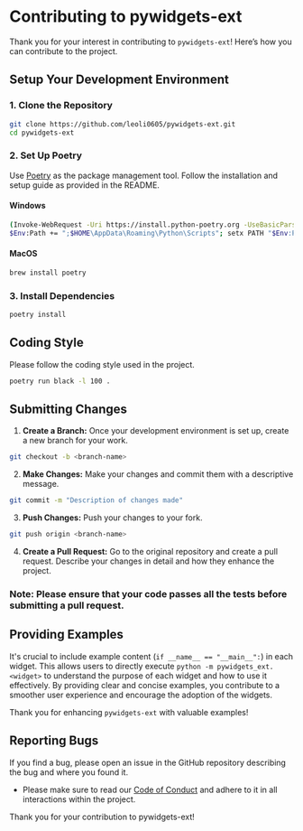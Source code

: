 # Contributing to pywidgets-ext

Thank you for your interest in contributing to `pywidgets-ext`! Here’s how you can contribute to the project.

## Setup Your Development Environment

### 1. Clone the Repository

```bash
git clone https://github.com/leoli0605/pywidgets-ext.git
cd pywidgets-ext
```

### 2. Set Up Poetry

Use [Poetry](https://python-poetry.org/) as the package management tool. Follow the installation and setup guide as provided in the README.

#### Windows

```bash
(Invoke-WebRequest -Uri https://install.python-poetry.org -UseBasicParsing).Content | python -
$Env:Path += ";$HOME\AppData\Roaming\Python\Scripts"; setx PATH "$Env:Path"
```

#### MacOS

```bash
brew install poetry
```

### 3. Install Dependencies

```bash
poetry install
```

## Coding Style

Please follow the coding style used in the project.

```bash
poetry run black -l 100 .
```

## Submitting Changes

1. **Create a Branch:** Once your development environment is set up, create a new branch for your work.

```bash
git checkout -b <branch-name>
```

2. **Make Changes:** Make your changes and commit them with a descriptive message.

```bash
git commit -m "Description of changes made"
```

3. **Push Changes:** Push your changes to your fork.

```bash
git push origin <branch-name>
```

4. **Create a Pull Request:** Go to the original repository and create a pull request. Describe your changes in detail and how they enhance the project.

### Note: Please ensure that your code passes all the tests before submitting a pull request.

## Providing Examples

It's crucial to include example content (`if __name__ == "__main__":`) in each widget. This allows users to directly execute `python -m pywidgets_ext.<widget>` to understand the purpose of each widget and how to use it effectively. By providing clear and concise examples, you contribute to a smoother user experience and encourage the adoption of the widgets.

Thank you for enhancing `pywidgets-ext` with valuable examples!

## Reporting Bugs

If you find a bug, please open an issue in the GitHub repository describing the bug and where you found it.

- Please make sure to read our [Code of Conduct](CODE_OF_CONDUCT.md) and adhere to it in all interactions within the project.

Thank you for your contribution to pywidgets-ext!
